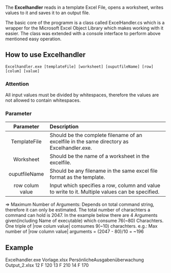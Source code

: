 The **Excelhandler** reads in a template Excel File, opens a worksheet, writes values to it and saves it to an output file.  

The basic core of the programm is a class called ExcelHandler.cs which is a wrapper for the Microsoft Excel Object Library which makes working with it easier. The class was extended with a console interface to perform above mentioned easy operation.  

## How to use **Excelhandler**  

```
Excelhandler.exe [templateFile] [worksheet] [ouputfileName] [row] [colum] [value]  
```

### Attention  

All input values must be divided by whitespaces, therefore the values are not allowed to contain whitespaces.  

### Parameter  

| Parameter | Description |  
|:-------------:|:-------------|  
| TemplateFile  |Should be the complete filename of an excelfile in the same directory as Excelhandler.exe.|  
|   Worksheet   |Should be the name of a worksheet in the excelfile.|  
| ouputfileName |Should be any filename in the same excel file format as the template.|  
|row colum value|Input which specifies a row, column and value to write to it. Multiple values can be specified.|  

=> Maximum Number of Arguments: Depends on total command string, therefore it can only be estimated. The total number of charachters a command can hold is 2047. In the example below there are 4 Arguments given(including Name of executable) which consume 76(~80) Charachters. One triple of |row colum value| comsumes 9(~10) charachters.
  e.g.: Max number of |row column value| arguments = (2047 - 80)/10 = ~196
  
  

## Example  

Excelhandler.exe Vorlage.xlsx PersönlicheAusgabenüberwachung Output_2.xlsx 12 F 120 13 F 210 14 F 170  
